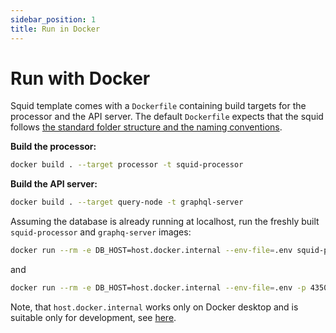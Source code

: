 ```yaml
---
sidebar_position: 1
title: Run in Docker
---
```


# Run with Docker

Squid template comes with a `Dockerfile` containing build targets for the processor and the API server. The default `Dockerfile` expects that the squid follows [the standard folder structure and the naming conventions](/basics/squid-structure).

**Build the processor:**
```bash
docker build . --target processor -t squid-processor 
```

**Build the API server:**
```bash
docker build . --target query-node -t graphql-server
```

Assuming the database is already running at localhost,
run the freshly built `squid-processor` and `graphq-server` images:

```bash
docker run --rm -e DB_HOST=host.docker.internal --env-file=.env squid-processor
```
and
```bash
docker run --rm -e DB_HOST=host.docker.internal --env-file=.env -p 4350:4350 graphql-server
```

Note, that `host.docker.internal` works only on Docker desktop and is suitable only for development, see [here](https://docs.docker.com/desktop/networking/#i-want-to-connect-from-a-container-to-a-service-on-the-host).

